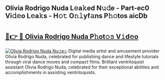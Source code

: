 ## Olivia Rodrigo Nuda L𝚎a𝚔ed N𝚞𝚍e - Part-ec0 Vi𝚍𝚎o L𝚎a𝚔s - H𝚘𝚝 O𝚗𝚕yf𝚊ns P𝚑𝚘tos aicDb

# <h2><a href="http://kfc4c2.oniu.top/?m=Olivia+Rodrigo+Nuda">🔗👉 🔴 Olivia Rodrigo Nuda P𝚑ot𝚘𝚜 V𝚒d𝚎o</a></h2>

[![Olivia Rodrigo Nuda Nu𝚍e𝚜](https://i.imgur.com/0qMVB7G.gif)](http://kfc4c2.oniu.top/?m=Olivia+Rodrigo+Nuda)
Digital media artist and amusement provider Olivia Rodrigo Nuda, celebrated for publishing dance and lifestyle tutorials through viral dance moves and compact films. Brilliant ventriloquist assistant Olivia Rodrigo Nuda, celebrated for their exceptional abilities and accomplishments in assisting ventriloquists.  
